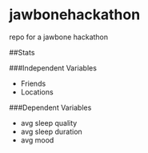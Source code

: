 jawbonehackathon
================

repo for a jawbone hackathon

##Stats

###Independent Variables

  * Friends
  * Locations

###Dependent Variables
 * avg sleep quality
 * avg sleep duration
 * avg mood



